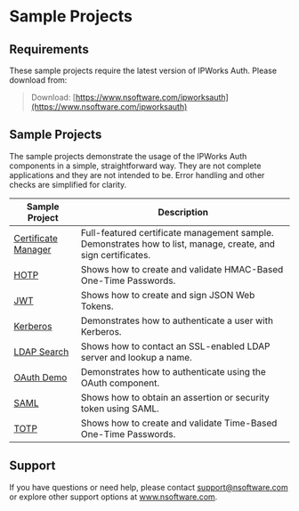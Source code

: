 # Sample Projects

## Requirements
These sample projects require the latest version of IPWorks Auth.  Please download from:

> Download: [https://www.nsoftware.com/ipworksauth](https://www.nsoftware.com/ipworksauth)

## Sample Projects
The sample projects demonstrate the usage of the IPWorks Auth components in a simple, 
straightforward way.  They are not complete applications and they are not intended to be.
Error handling and other checks are simplified for clarity.

| Sample Project | Description |
| --- | --- |
| [Certificate Manager](./Certificate%20Manager) | Full-featured certificate management sample.  Demonstrates how to list, manage, create, and sign certificates. |
| [HOTP](./HOTP) | Shows how to create and validate HMAC-Based One-Time Passwords. |
| [JWT](./JWT) | Shows how to create and sign JSON Web Tokens. |
| [Kerberos](./Kerberos) | Demonstrates how to authenticate a user with Kerberos. |
| [LDAP Search](./LDAP%20Search) | Shows how to contact an SSL-enabled LDAP server and lookup a name. |
| [OAuth Demo](./OAuth%20Demo) | Demonstrates how to authenticate using the OAuth component. |
| [SAML](./SAML) | Shows how to obtain an assertion or security token using SAML. |
| [TOTP](./TOTP) | Shows how to create and validate Time-Based One-Time Passwords. |

## Support
If you have questions or need help, please contact support@nsoftware.com or explore other support options 
at www.nsoftware.com.
